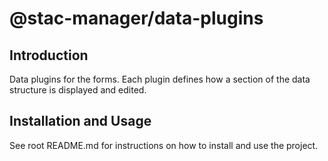 # @stac-manager/data-plugins

## Introduction
Data plugins for the forms. Each plugin defines how a section of the data structure is displayed and edited.

## Installation and Usage
See root README.md for instructions on how to install and use the project.
